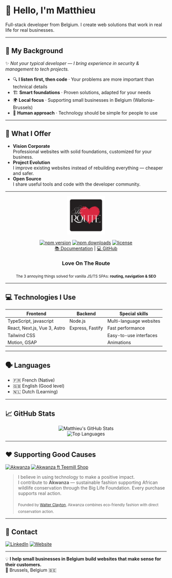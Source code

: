 # 👋 Hello, I'm Matthieu

Full-stack developer from Belgium. I create web solutions that work in real life for real businesses.

---

## 🎯 My Background

✨ _Not your typical developer — I bring experience in security & management to tech projects._

- 🔍 **I listen first, then code** · Your problems are more important than technical details  
- 🏗️ **Smart foundations** · Proven solutions, adapted for your needs  
- 🌍 **Local focus** · Supporting small businesses in Belgium (Wallonia-Brussels)  
- 🤝 **Human approach** · Technology should be simple for people to use  

---

## 💼 What I Offer

- **Vision Corporate**  
  Professional websites with solid foundations, customized for your business.
- **Project Evolution**  
  I improve existing websites instead of rebuilding everything — cheaper and safer.
- **Open Source**  
  I share useful tools and code with the developer community.

---

<div align="center">

<img src="https://github.com/matthieuGravy/love-on-the-route/blob/main/assets/love-on-the-route.png?raw=true" alt="Love On The Route logo" width="120" />

[![npm version](https://img.shields.io/npm/v/love-on-the-route?style=flat-square&logo=npm&label=version)](https://www.npmjs.com/package/love-on-the-route)
[![npm downloads](https://img.shields.io/npm/dm/love-on-the-route?style=flat-square&logo=npm)](https://www.npmjs.com/package/love-on-the-route)
[![license](https://img.shields.io/npm/l/love-on-the-route?style=flat-square)](https://github.com/matthieuGravy/love-on-the-route/blob/main/LICENSE)
  <br/>
[📚 Documentation](https://love-on-the-route.matthieugravy.dev/fr) | [💻 GitHub](https://github.com/matthieuGravy/love-on-the-route)

### <b>Love On The Route</b>
<sub>The 3 annoying things solved for vanilla JS/TS SPAs: <b>routing, navigation & SEO</b></sub>

</div>

---

## 💻 Technologies I Use

| Frontend              | Backend     | Special skills                  |
|-----------------------|------------|---------------------------------|
| TypeScript, javascript | Node.js    | Multi-language websites         |
| React, Next.js, Vue 3, Astro        | Express, Fastify    | Fast performance                |
| Tailwind CSS          |            | Easy-to-use interfaces          |
| Motion, GSAP         |              | Animations                   |

---

## 🗣️ Languages

- 🇫🇷 French (Native)
- 🇬🇧 English (Good level)
- 🇳🇱 Dutch (Learning)

---

## 📈 GitHub Stats

<p align="center">
  <img src="https://github-readme-stats.vercel.app/api?username=matthieuGravy&show_icons=true&theme=radical&count_private=true" alt="Matthieu's GitHub Stats" />
  <br/>
  <img src="https://github-readme-stats.vercel.app/api/top-langs/?username=matthieuGravy&layout=compact&theme=radical" alt="Top Languages" />
</p>

---

## ❤️ Supporting Good Causes

[![Akwanza](https://img.shields.io/badge/Supporting-Akwanza-4CAF50?style=flat-square&logo=leaf&logoColor=white)](https://www.akwanza.com/)
[![Akwanza ft Teemill Shop](https://img.shields.io/badge/Shop-Akwanza%20Collection-FF6B35?style=flat-square&logo=shopping-cart&logoColor=white)](https://akwanza.teemill.com/collection/paul-a-tribu)

> I believe in using technology to make a positive impact.  
> I contribute to **Akwanza** — sustainable fashion supporting African wildlife conservation through the Big Life Foundation. Every purchase supports real action.
>
> <sub>Founded by [Walter Clayton](https://www.walterclayton.com/blog), Akwanza combines eco-friendly fashion with direct conservation action.</sub>

---

## 🤝 Contact

[![LinkedIn](https://img.shields.io/badge/-LinkedIn-0077B5?style=flat-square&logo=LinkedIn&logoColor=white)](https://www.linkedin.com/in/matthieugravy/)
[![Website](https://img.shields.io/badge/-Website-000000?style=flat-square&logo=vercel&logoColor=white)](https://matthieugravy.dev)

---

💡 **I help small businesses in Belgium build websites that make sense for their customers.**  
📍 Brussels, Belgium 🇧🇪
